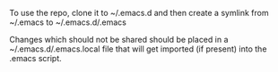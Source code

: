 To use the repo, clone it to ~/.emacs.d and then create a symlink from ~/.emacs to ~/.emacs.d/.emacs

Changes which should not be shared should be placed in a ~/.emacs.d/.emacs.local file that will get imported (if present) into the .emacs script.


